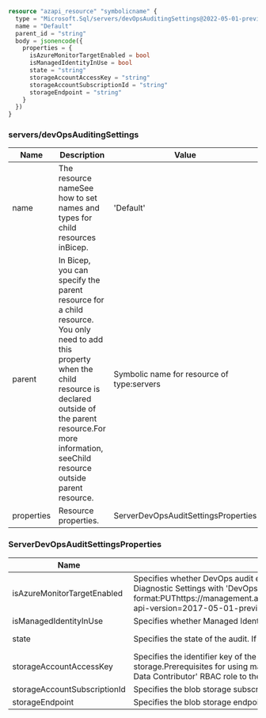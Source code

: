 ```terraform
resource "azapi_resource" "symbolicname" {
  type = "Microsoft.Sql/servers/devOpsAuditingSettings@2022-05-01-preview"
  name = "Default"
  parent_id = "string"
  body = jsonencode({
    properties = {
      isAzureMonitorTargetEnabled = bool
      isManagedIdentityInUse = bool
      state = "string"
      storageAccountAccessKey = "string"
      storageAccountSubscriptionId = "string"
      storageEndpoint = "string"
    }
  })
}

```

### servers/devOpsAuditingSettings

| Name | Description | Value |
|-|-|-|
| name | The resource nameSee how to set names and types for child resources inBicep. | 'Default' |
| parent | In Bicep, you can specify the parent resource for a child resource. You only need to add this property when the child resource is declared outside of the parent resource.For more information, seeChild resource outside parent resource. | Symbolic name for resource of type:servers |
| properties | Resource properties. | ServerDevOpsAuditSettingsProperties |


### ServerDevOpsAuditSettingsProperties

| Name | Description | Value |
|-|-|-|
| isAzureMonitorTargetEnabled | Specifies whether DevOps audit events are sent to Azure Monitor.In order to send the events to Azure Monitor, specify 'State' as 'Enabled' and 'IsAzureMonitorTargetEnabled' as true.When using REST API to configure DevOps audit, Diagnostic Settings with 'DevOpsOperationsAudit' diagnostic logs category on the master database should be also created.Diagnostic Settings URI format:PUThttps://management.azure.com/subscriptions/{subscriptionId}/resourceGroups/{resourceGroup}/providers/Microsoft.Sql/servers/{serverName}/databases/master/providers/microsoft.insights/diagnosticSettings/{settingsName}?api-version=2017-05-01-previewFor more information, seeDiagnostic Settings REST APIorDiagnostic Settings PowerShell | bool |
| isManagedIdentityInUse | Specifies whether Managed Identity is used to access blob storage | bool |
| state | Specifies the state of the audit. If state is Enabled, storageEndpoint or isAzureMonitorTargetEnabled are required. | 'Disabled''Enabled' (required) |
| storageAccountAccessKey | Specifies the identifier key of the auditing storage account.If state is Enabled and storageEndpoint is specified, not specifying the storageAccountAccessKey will use SQL server system-assigned managed identity to access the storage.Prerequisites for using managed identity authentication:1. Assign SQL Server a system-assigned managed identity in Azure Active Directory (AAD).2. Grant SQL Server identity access to the storage account by adding 'Storage Blob Data Contributor' RBAC role to the server identity.For more information, seeAuditing to storage using Managed Identity authentication | string |
| storageAccountSubscriptionId | Specifies the blob storage subscription Id. | string |
| storageEndpoint | Specifies the blob storage endpoint (e.g.https://MyAccount.blob.core.windows.net). If state is Enabled, storageEndpoint or isAzureMonitorTargetEnabled is required. | string |


